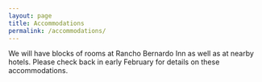 ```yaml
---
layout: page
title: Accommodations
permalink: /accommodations/
---
```


We will have blocks of rooms at Rancho Bernardo Inn as well as at nearby hotels.  Please check back in early February for details on these accommodations.  

